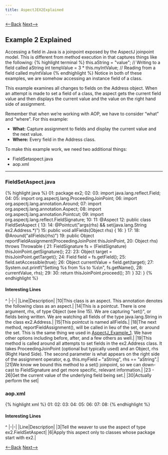 ```yaml
---
title: AspectJEX2Explained
---
```

[<--Back](AspectJEX2SoWhatIsHappening) [Next-->](AspectJEX2ApplyYourself)

## Example 2 Explained
Accessing a field in Java is a joinpoint exposed by the AspectJ joinpoint model. This is different from method execution in that captures things like the following: 
{% highlight terminal %}
   this.aString = "value";              // Writing to a field called aString
   int tempValue = 3 * this.myIntValue; // Reading from a field called myIntValue
{% endhighlight %}
Notice in both of these examples, we are somehow accessing an instance field of a class.

This example examines all changes to fields on the Address object. When an attempt is made to set a field of a class, the aspect gets the current field value and then displays the current value and the value on the right hand side of assignment.

Remember that when we’re working with AOP, we have to consider “what” and “where”.  For this example:
* **What:** Capture assignment to fields and display the current value and the next value.
* **Where:** Every field in the Address class.

To make this example work, we need two additional things:
* FieldSetaspect.java
* aop.xml

----
### FieldSetAspect.java
{% highlight java %}
01: package ex2;
02: 
03: import java.lang.reflect.Field;
04: 
05: import org.aspectj.lang.ProceedingJoinPoint;
06: import org.aspectj.lang.annotation.Around;
07: import org.aspectj.lang.annotation.Aspect;
08: import org.aspectj.lang.annotation.Pointcut;
09: import org.aspectj.lang.reflect.FieldSignature;
10: 
11: @Aspect
12: public class FieldSetAspect {
13: 
14:     @Pointcut("args(rhs) && set(java.lang.String ex2.Address.*)")
15:     public void allFields(Object rhs) {
16:     }
17: 
18:     @Around("allFields(rhs)")
19:     public Object reportFieldAssignment(ProceedingJoinPoint thisJoinPoint,
20:             Object rhs) throws Throwable {
21:         FieldSignature fs = (FieldSignature) thisJoinPoint.getSignature();
22: 
23:         Object target = thisJoinPoint.getTarget();
24:         Field field = fs.getField();
25:         field.setAccessible(true);
26:         Object currentValue = field.get(target);
27:         System.out.printf("Setting %s from %s to %s\n", fs.getName(),
28:                 currentValue, rhs);
29: 
30:         return thisJoinPoint.proceed();
31:     }
32: }
{% endhighlight %}

#### Interesting Lines
^
|-|-|
|Line|Description|
|10|This class is an aspect. This annotation denotes the following class as an aspect.|
|14|This is a pointcut. There is one argument, rhs, of type Object (see line 15). We are capturing "set()", or fields being written. We are watching all fields of the type java.lang.String in the class ex2.Address.|
|15|This pointcut is named allFields.|
|18|The next method, reportFieldAssignment(), will be called in lieu of the set, or around the set. This is the same thing we used in [AspectJ_Example_1](AspectJ_Example_1). We have other options including before, after, and a few others as well.|
|19|This method is called around all attempts to set fields in the ex2.Address class. It takes ProceedingJoinPoint (optional but typically used) and an Object, rhs (Right Hand Side). The second parameter is what appears on the right side of the assignment operator, e.g. this.myField ``=`` "aString", rhs == "aString".|
|21|We know we bound this method to a set() joinpoint, so we can down-cast to FieldSignature and get more specific, relevant information.|
|23 - 26|Get the current value of the underlying field being set.|
|30|Actually perform the set|

### aop.xml
{% highlight xml %}
01: <aspectj>
02: 	<aspects>
03: 		<aspect name="ex2.FieldSetAspect"/>
04: 	</aspects>
05: 	<weaver>
06: 		<include within="ex2.*"/>
07: 	</weaver>
08: </aspectj>
{% endhighlight %}

#### Interesting Lines
^
|-|-|
|Line|Description|
|3|Tell the weaver to use the aspect of type ex2.FieldSetAspect|
|6|Apply this aspect only to classes whose package start with ex2.|

[<--Back](AspectJEX2SoWhatIsHappening) [Next-->](AspectJEX2ApplyYourself)
